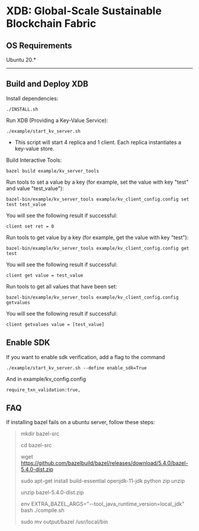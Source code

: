 # XDB: Global-Scale Sustainable Blockchain Fabric

## OS Requirements
Ubuntu 20.*

---

## Build and Deploy XDB

Install dependencies:

    ./INSTALL.sh


Run XDB (Providing a Key-Value Service):

    ./example/start_kv_server.sh
    
- This script will start 4 replica and 1 client. Each replica instantiates a key-value store.

Build Interactive Tools:

    bazel build example/kv_server_tools

Run tools to set a value by a key (for example, set the value with key "test" and value "test_value"):

    bazel-bin/example/kv_server_tools example/kv_client_config.config set test test_value
    
You will see the following result if successful:

    client set ret = 0

Run tools to get value by a key (for example, get the value with key "test"):

    bazel-bin/example/kv_server_tools example/kv_client_config.config get test
    
You will see the following result if successful:

    client get value = test_value

Run tools to get all values that have been set:

    bazel-bin/example/kv_server_tools example/kv_client_config.config getvalues

You will see the following result if successful:

    client getvalues value = [test_value]

## Enable SDK

If you want to enable sdk verification, add a flag to the command

    ./example/start_kv_server.sh --define enable_sdk=True

And in example/kv_config.config

    require_txn_validation:true,

## FAQ

If installing bazel fails on a ubuntu server, follow these steps:

> mkdir bazel-src
>
> cd bazel-src
>
> wget https://github.com/bazelbuild/bazel/releases/download/5.4.0/bazel-5.4.0-dist.zip
>
> sudo apt-get install build-essential openjdk-11-jdk python zip unzip
>
> unzip bazel-5.4.0-dist.zip
>
> env EXTRA_BAZEL_ARGS="--tool_java_runtime_version=local_jdk" bash ./compile.sh
>
> sudo mv output/bazel /usr/local/bin
